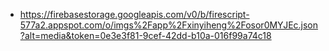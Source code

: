 - https://firebasestorage.googleapis.com/v0/b/firescript-577a2.appspot.com/o/imgs%2Fapp%2Fxinyiheng%2Fosor0MYJEc.json?alt=media&token=0e3e3f81-9cef-42dd-b10a-016f99a74c18
